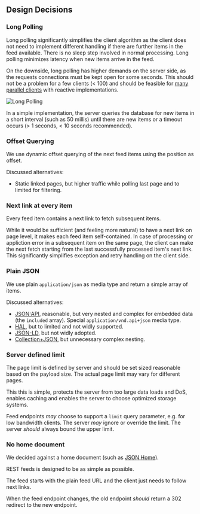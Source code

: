 ## Design Decisions

### Long Polling

Long polling significantly simplifies the client algorithm as the client does not need to implement different handling if there are further items in the feed available. There is no sleep step involved in normal processing. Long polling minimizes latency when new items arrive in the feed.

On the downside, long polling has higher demands on the server side, as the requests connections must be kept open for some seconds.
This should not be a problem for a few clients (< 100) and should be feasible for [many parallel clients](https://en.wikipedia.org/wiki/C10k_problem) with reactive implementations.

![Long Polling](https://i.ibb.co/x8jmrrM/Long-polling-1.png)

In a simple implementation, the server queries the database for new items in a short interval (such as 50 millis) until there are new items or a timeout occurs (> 1 seconds, < 10 seconds recommended).


### Offset Querying

We use dynamic offset querying of the next feed items using the position as offset.

Discussed alternatives:

* Static linked pages, but higher traffic while polling last page and to limited for filtering.

### Next link at every item

Every feed item contains a next link to fetch subsequent items.

While it would be sufficient (and feeling more natural) to have a next link on page level, it makes each feed item self-contained.
In case of processing or appliction error in a subsequent item on the same page, the client can make the next fetch starting from the last successfully processed item's next link.
This significantly simplifies exception and retry handling on the client side.


### Plain JSON

We use plain `application/json` as media type and return a simple array of items.

Discussed alternatives:

- [JSON:API](https://jsonapi.org/), reasonable, but very nested and complex for embedded data (the `included` array). Special `application/vnd.api+json` media type.
- [HAL](http://stateless.co/hal_specification.html), but to limited and not widly supported.
- [JSON-LD](https://json-ld.org/), but not widly adopted.
- [Collection+JSON](http://amundsen.com/media-types/collection/), but unnecessary complex nesting.


### Server defined limit

The page limit is defined by server and should be set sized reasonable based on the payload size.
The actual page limit may vary for different pages.

This this is simple, protects the server from too large data loads and DoS, enables caching and enables the server to choose optimized storage systems.

Feed endpoints _may_ choose to support a `limit` query parameter, e.g. for low bandwidth clients.
The server _may_ ignore or override the limit. The server _should_ always bound the upper limit.

### No home document

We decided against a home document (such as [JSON Home](https://mnot.github.io/I-D/json-home/)).

REST feeds is designed to be as simple as possible.

The feed starts with the plain feed URL and the client just needs to follow next links.

When the feed endpoint changes, the old endpoint _should_ return a 302 redirect to the new endpoint.